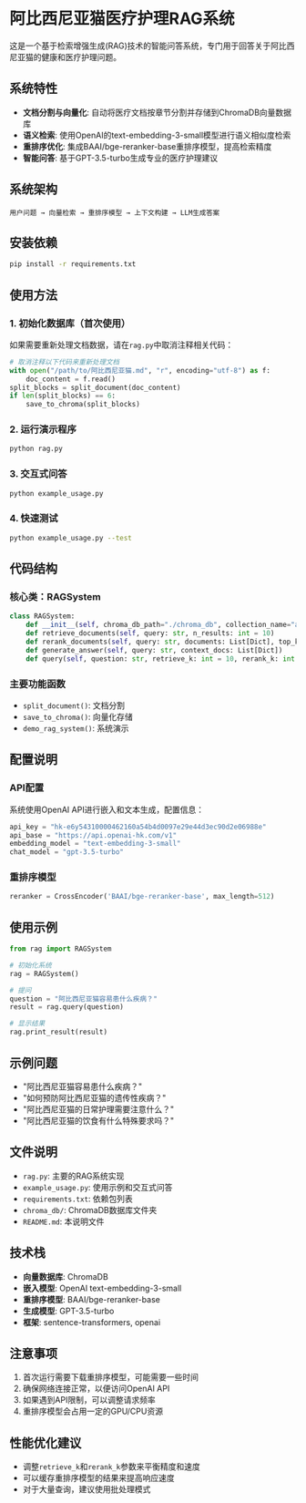 # 阿比西尼亚猫医疗护理RAG系统

这是一个基于检索增强生成(RAG)技术的智能问答系统，专门用于回答关于阿比西尼亚猫的健康和医疗护理问题。

## 系统特性

- **文档分割与向量化**: 自动将医疗文档按章节分割并存储到ChromaDB向量数据库
- **语义检索**: 使用OpenAI的text-embedding-3-small模型进行语义相似度检索
- **重排序优化**: 集成BAAI/bge-reranker-base重排序模型，提高检索精度
- **智能问答**: 基于GPT-3.5-turbo生成专业的医疗护理建议

## 系统架构

```
用户问题 → 向量检索 → 重排序模型 → 上下文构建 → LLM生成答案
```

## 安装依赖

```bash
pip install -r requirements.txt
```

## 使用方法

### 1. 初始化数据库（首次使用）

如果需要重新处理文档数据，请在`rag.py`中取消注释相关代码：

```python
# 取消注释以下代码来重新处理文档
with open("/path/to/阿比西尼亚猫.md", "r", encoding="utf-8") as f:
    doc_content = f.read()
split_blocks = split_document(doc_content)
if len(split_blocks) == 6:
    save_to_chroma(split_blocks)
```

### 2. 运行演示程序

```bash
python rag.py
```

### 3. 交互式问答

```bash
python example_usage.py
```

### 4. 快速测试

```bash
python example_usage.py --test
```

## 代码结构

### 核心类：RAGSystem

```python
class RAGSystem:
    def __init__(self, chroma_db_path="./chroma_db", collection_name="abyssinian_cat_vet_info")
    def retrieve_documents(self, query: str, n_results: int = 10)
    def rerank_documents(self, query: str, documents: List[Dict], top_k: int = 5)
    def generate_answer(self, query: str, context_docs: List[Dict])
    def query(self, question: str, retrieve_k: int = 10, rerank_k: int = 5)
```

### 主要功能函数

- `split_document()`: 文档分割
- `save_to_chroma()`: 向量化存储
- `demo_rag_system()`: 系统演示

## 配置说明

### API配置

系统使用OpenAI API进行嵌入和文本生成，配置信息：

```python
api_key = "hk-e6y54310000462160a54b4d0097e29e44d3ec90d2e06988e"
api_base = "https://api.openai-hk.com/v1"
embedding_model = "text-embedding-3-small"
chat_model = "gpt-3.5-turbo"
```

### 重排序模型

```python
reranker = CrossEncoder('BAAI/bge-reranker-base', max_length=512)
```

## 使用示例

```python
from rag import RAGSystem

# 初始化系统
rag = RAGSystem()

# 提问
question = "阿比西尼亚猫容易患什么疾病？"
result = rag.query(question)

# 显示结果
rag.print_result(result)
```

## 示例问题

- "阿比西尼亚猫容易患什么疾病？"
- "如何预防阿比西尼亚猫的遗传性疾病？"
- "阿比西尼亚猫的日常护理需要注意什么？"
- "阿比西尼亚猫的饮食有什么特殊要求吗？"

## 文件说明

- `rag.py`: 主要的RAG系统实现
- `example_usage.py`: 使用示例和交互式问答
- `requirements.txt`: 依赖包列表
- `chroma_db/`: ChromaDB数据库文件夹
- `README.md`: 本说明文件

## 技术栈

- **向量数据库**: ChromaDB
- **嵌入模型**: OpenAI text-embedding-3-small
- **重排序模型**: BAAI/bge-reranker-base
- **生成模型**: GPT-3.5-turbo
- **框架**: sentence-transformers, openai

## 注意事项

1. 首次运行需要下载重排序模型，可能需要一些时间
2. 确保网络连接正常，以便访问OpenAI API
3. 如果遇到API限制，可以调整请求频率
4. 重排序模型会占用一定的GPU/CPU资源

## 性能优化建议

- 调整`retrieve_k`和`rerank_k`参数来平衡精度和速度
- 可以缓存重排序模型的结果来提高响应速度
- 对于大量查询，建议使用批处理模式